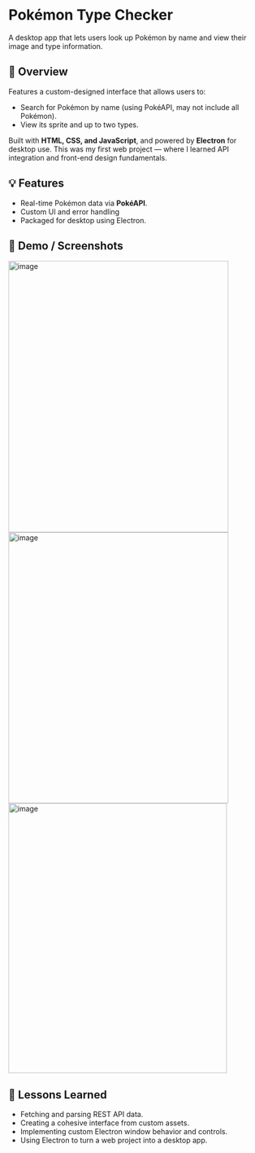 # Pokémon Type Checker

A desktop app that lets users look up Pokémon by name and view their image and type information.

## 🧩 Overview

Features a custom-designed interface that allows users to:

* Search for Pokémon by name (using PokéAPI, may not include all Pokémon).
* View its sprite and up to two types.

Built with **HTML, CSS, and JavaScript**, and powered by **Electron** for desktop use.
This was my first web project — where I learned API integration and front-end design fundamentals.

## 💡 Features

* Real-time Pokémon data via **PokéAPI**.
* Custom UI and error handling
* Packaged for desktop using Electron.

## 🎥 Demo / Screenshots

<img width="433" height="533" alt="image" src="https://github.com/user-attachments/assets/645ba535-814f-4308-95c6-1174729c1fdd" />
<img width="433" height="532" alt="image" src="https://github.com/user-attachments/assets/db902ae3-7ae6-4625-a1c4-248f285fb402" />
<img width="430" height="530" alt="image" src="https://github.com/user-attachments/assets/eddd44ef-6559-4ba2-8c2c-7ac8abc87750" />

## 🧠 Lessons Learned

* Fetching and parsing REST API data.
* Creating a cohesive interface from custom assets.
* Implementing custom Electron window behavior and controls.
* Using Electron to turn a web project into a desktop app.
